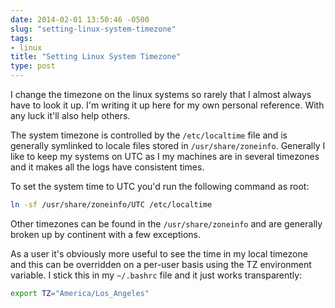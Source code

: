 ```yaml
---
date: 2014-02-01 13:50:46 -0500
slug: "setting-linux-system-timezone"
tags:
- linux
title: "Setting Linux System Timezone"
type: post
---
```


I change the timezone on the linux systems so rarely that I almost always have
to look it up. I'm writing it up here for my own personal reference. With any
luck it'll also help others.

The system timezone is controlled by the `/etc/localtime` file and is generally
symlinked to locale files stored in `/usr/share/zoneinfo`. Generally I like to
keep my systems on UTC as I my machines are in several timezones and it makes
all the logs have consistent times.

To set the system time to UTC you'd run the following command as root:

```bash
ln -sf /usr/share/zoneinfo/UTC /etc/localtime
```

Other timezones can be found in the `/usr/share/zoneinfo` and are generally
broken up by continent with a few exceptions.

As a user it's obviously more useful to see the time in my local timezone and
this can be overridden on a per-user basis using the TZ environment variable. I
stick this in my `~/.bashrc` file and it just works transparently:

```bash
export TZ="America/Los_Angeles"
```
